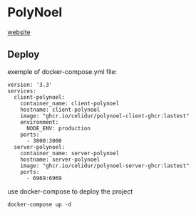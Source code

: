 # PolyNoel
[website](https://polynoel.com)

## Deploy
exemple of docker-compose.yml file:
```
version: '3.3'
services:
  client-polynoel:
    container_name: client-polynoel
    hostname: client-polynoel
    image: "ghcr.io/celidur/polynoel-client-ghcr:lastest"
    environment:
      NODE_ENV: production
    ports:
      - 3000:3000
  server-polynoel:
    container_name: server-polynoel
    hostname: server-polynoel
    image: "ghcr.io/celidur/polynoel-server-ghcr:lastest"
    ports:
      - 6969:6969
```
use docker-compose to deploy the project
```
docker-compose up -d
```
